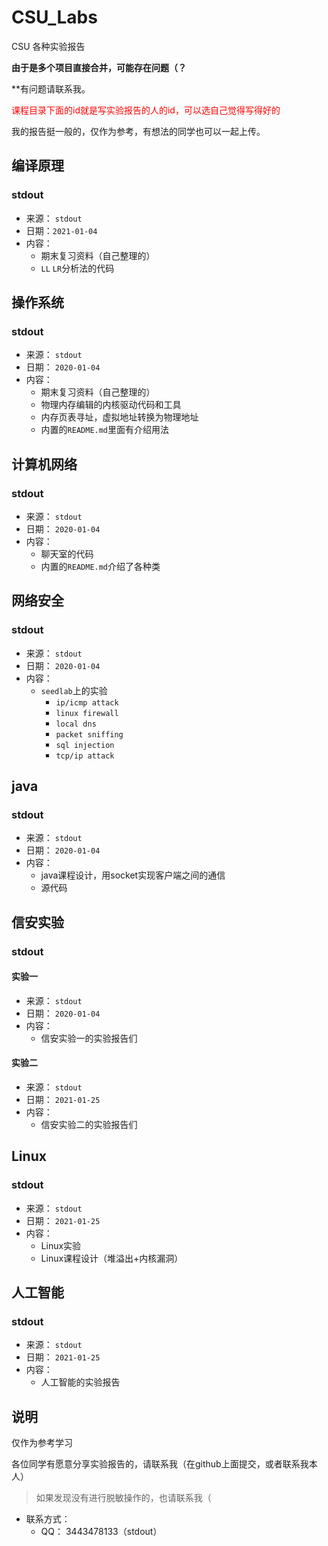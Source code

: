 # CSU_Labs
 CSU 各种实验报告

**由于是多个项目直接合并，可能存在问题（？**

**有问题请联系我。

<font color='red'>课程目录下面的id就是写实验报告的人的id，可以选自己觉得写得好的</font>

我的报告挺一般的，仅作为参考，有想法的同学也可以一起上传。



## 编译原理

### stdout

-   来源： `stdout`
-   日期：`2021-01-04`
-   内容： 
    -   期末复习资料（自己整理的）
    -   `LL` `LR`分析法的代码



## 操作系统

### stdout

-   来源： `stdout`
-   日期： `2020-01-04`
-   内容： 
    -   期末复习资料（自己整理的）
    -   物理内存编辑的内核驱动代码和工具
    -   内存页表寻址，虚拟地址转换为物理地址
    -   内置的`README.md`里面有介绍用法



## 计算机网络

### stdout

-   来源： `stdout`
-   日期： `2020-01-04`
-   内容： 
    -   聊天室的代码
    -   内置的`README.md`介绍了各种类



## 网络安全

### stdout

-   来源： `stdout`
-   日期： `2020-01-04`
-   内容：
    -   `seedlab`上的实验
        -   `ip/icmp attack`
        -   `linux firewall`
        -   `local dns`
        -   `packet sniffing`
        -   `sql injection`
        -   `tcp/ip attack`



## java

### stdout

-   来源： `stdout`
-   日期： `2020-01-04`
-   内容： 
    -   java课程设计，用socket实现客户端之间的通信
    -   源代码



## 信安实验

### stdout

#### 实验一

-   来源： `stdout`
-   日期： `2020-01-04`
-   内容： 
    -   信安实验一的实验报告们



#### 实验二

-   来源： `stdout`
-   日期： `2021-01-25`
-   内容： 
    -   信安实验二的实验报告们



## Linux

### stdout

-   来源： `stdout`
-   日期： `2021-01-25`
-   内容： 
    -   Linux实验
    -   Linux课程设计（堆溢出+内核漏洞）



## 人工智能

### stdout

-   来源： `stdout`
-   日期： `2021-01-25`
-   内容： 
    -   人工智能的实验报告



## 说明

仅作为参考学习



各位同学有愿意分享实验报告的，请联系我（在github上面提交，或者联系我本人）

>   如果发现没有进行脱敏操作的，也请联系我（

-   联系方式： 
    -   QQ： 3443478133（stdout）

